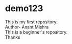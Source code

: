 # demo123
This is my first repository. 
<br>
Author- Anant Mishra
<br> 
This is a beginner's repository. 
<br>
Thanks